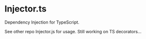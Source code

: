 # Injector.ts
Dependency Injection for TypeScript.

See other repo Injector.js for usage. Still working on TS decorators...
